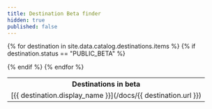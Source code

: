 ```yaml
---
title: Destination Beta finder
hidden: true
published: false
---
```


<table>
<tr>
  <th> Destinations in beta</th>
</tr>

{% for destination in site.data.catalog.destinations.items %}
{% if destination.status == "PUBLIC_BETA" %}
<tr>
  <td>[{{ destination.display_name }}](/docs/{{ destination.url }})</td>
</tr>
  {% endif %}
{% endfor %}
</table>
